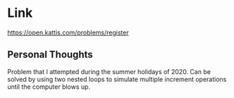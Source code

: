 # Link

https://open.kattis.com/problems/register

## Personal Thoughts

Problem that I attempted during the summer holidays of 2020. Can be solved by using two nested loops to simulate multiple increment operations until the computer blows up. 

